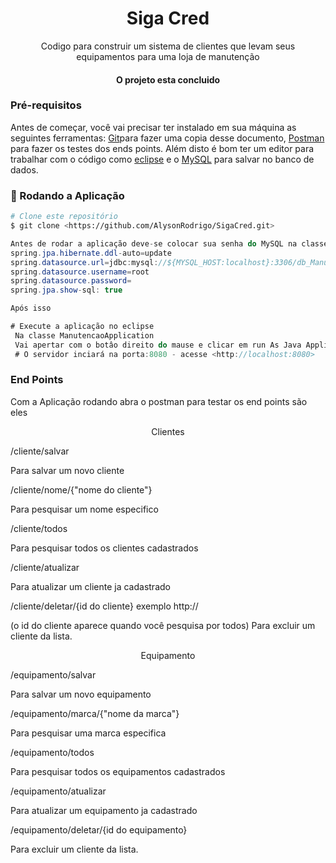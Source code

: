 <h1 align="center">Siga Cred</h1>

<p align="center">Codigo para construir um sistema de clientes que levam seus equipamentos para uma loja de manutenção </p>

<h4 align="center"> 
	O projeto esta concluido
</h4>

### Pré-requisitos

Antes de começar, você vai precisar ter instalado em sua máquina as seguintes ferramentas:
[Git](https://git-scm.com)para fazer uma copia desse documento, [Postman](https://www.postman.com/) para fazer os testes dos ends points. 
Além disto é bom ter um editor para trabalhar com o código como [eclipse](https://www.eclipse.org/downloads/) e o [MySQL](https://dev.mysql.com/downloads/installer/) para salvar no banco de dados.

### 🎲 Rodando a Aplicação

```bash
# Clone este repositório
$ git clone <https://github.com/AlysonRodrigo/SigaCred.git>
```
```java
Antes de rodar a aplicação deve-se colocar sua senha do MySQL na classe application-propeties
spring.jpa.hibernate.ddl-auto=update
spring.datasource.url=jdbc:mysql://${MYSQL_HOST:localhost}:3306/db_Manutencao?createDatabaseIfNotExist=true
spring.datasource.username=root
spring.datasource.password=
spring.jpa.show-sql: true

Após isso

# Execute a aplicação no eclipse
 Na classe ManutencaoApplication
 Vai apertar com o botâo direito do mause e clicar em run As Java Application
 # O servidor inciará na porta:8080 - acesse <http://localhost:8080>
```

### End Points
<p >Com a Aplicação rodando abra o postman para testar os end points são eles</p>
<p align="center">Clientes

<p>/cliente/salvar</p>
<p>Para salvar um novo cliente
<p>/cliente/nome/{"nome do cliente"}
<p>Para pesquisar um nome especifico
<p>/cliente/todos
<p>Para pesquisar todos os clientes cadastrados
<p>/cliente/atualizar
<p>Para atualizar um cliente ja cadastrado
<p>/cliente/deletar/{id do cliente}  exemplo http://
<p>(o id do cliente aparece quando você pesquisa por todos)
Para excluir um cliente da lista.
  <br>
<p  align="center">Equipamento</p>

<p>/equipamento/salvar
<p>Para salvar um novo equipamento
<p>/equipamento/marca/{"nome da marca"}
<p>Para pesquisar uma marca especifica
<p>/equipamento/todos
<p>Para pesquisar todos os equipamentos cadastrados
<p>/equipamento/atualizar
<p>Para atualizar um equipamento ja cadastrado
<p>/equipamento/deletar/{id do equipamento}
<p>Para excluir um cliente da lista.
